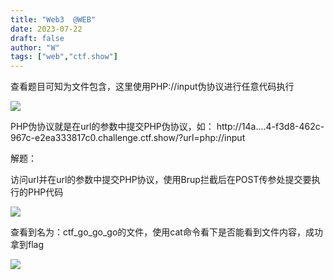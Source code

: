```yaml
---
title: "Web3  @WEB"
date: 2023-07-22
draft: false
author: "W"
tags: ["web","ctf.show"]
---
```


 查看题目可知为文件包含，这里使用PHP://input伪协议进行任意代码执行

![](/ctf.show/8/1.webp)

PHP伪协议就是在url的参数中提交PHP伪协议，如：
http://14a....4-f3d8-462c-967c-e2ea333817c0.challenge.ctf.show/?url=php://input

解题：

访问url并在url的参数中提交PHP协议，使用Brup拦截后在POST传参处提交要执行的PHP代码

<?php system('ls');?>

![](/ctf.show/8/2.webp)

查看到名为：ctf_go_go_go的文件，使用cat命令看下是否能看到文件内容，成功拿到flag

![](/ctf.show/8/3.webp)


